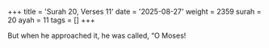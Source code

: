 +++
title = 'Surah 20, Verses 11'
date = '2025-08-27'
weight = 2359
surah = 20
ayah = 11
tags = []
+++

But when he approached it, he was called, “O Moses!